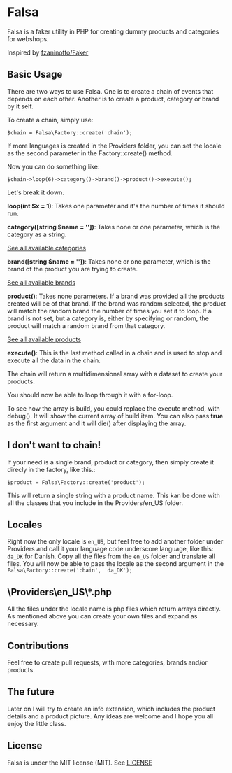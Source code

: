 # Falsa

Falsa is a faker utility in PHP for creating dummy products and categories for webshops. 

Inspired by [fzaninotto/Faker](https://github.com/fzaninotto/Faker)

## Basic Usage

There are two ways to use Falsa. One is to create a chain of events that depends on each other. Another is to create a product, category or brand by it self.

To create a chain, simply use: 

`$chain = Falsa\Factory::create('chain');`

If more languages is created in the Providers folder, you can set the locale as the second parameter in the Factory::create() method.

Now you can do something like:

`$chain->loop(6)->category()->brand()->product()->execute();`

Let's break it down. 

**loop(int $x = 1)**: Takes one parameter and it's the number of times it should run.

**category([string $name = ''])**: Takes none or one parameter, which is the category as a string.

[See all available categories](CURRENT_CATEGORIES.md)

**brand([string $name = ''])**: Takes none or one parameter, which is the brand of the product you are trying to create.

[See all available brands](CURRENT_BRANDS.md)

**product()**: Takes none parameters. If a brand was provided all the products created will be of that brand. If the brand was random selected, the product will match the random brand the number of times you set it to loop. If a brand is not set, but a category is, either by specifying or random, the product will match a random brand from that category.

[See all available products](CURRENT_PRODUCTS.md)

**execute()**: This is the last method called in a chain and is used to stop and execute all the data in the chain. 

The chain will return a multidimensional array with a dataset to create your products.

You should now be able to loop through it with a for-loop.

To see how the array is build, you could replace the execute method, with debug(). It will show the current array of build item. You can also pass **true** as the first argument and it will die() after displaying the array.

## I don't want to chain!

If your need is a single brand, product or category, then simply create it direcly in the factory, like this.:

`$product = Falsa\Factory::create('product');`

This will return a single string with a product name. This kan be done with all the classes that you include in the Providers/en_US folder.

## Locales

Right now the only locale is `en_US`, but feel free to add another folder under Providers and call it your language code underscore language, like this: `da_DK` for Danish. Copy all the files from the `en_US` folder and translate all files. You will now be able to pass the locale as the second argument in the `Falsa\Factory::create('chain', 'da_DK');`

## \Providers\en_US\\*.php

All the files under the locale name is php files which return arrays directly. As mentioned above you can create your own files and expand as necessary.

## Contributions

Feel free to create pull requests, with more categories, brands and/or products.

## The future

Later on I will try to create an info extension, which includes the product details and a product picture. Any ideas are welcome and I hope you all enjoy the little class.

## License

Falsa is under the MIT license (MIT). See [LICENSE](LICENSE)